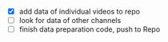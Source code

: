 - [x] add data of individual videos to repo
- [ ] look for data of other channels
- [ ] finish data preparation code, push to Repo